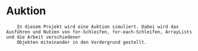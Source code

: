 # Auktion
        In diesem Projekt wird eine Auktion simuliert. Dabei wird das Ausführen und Nutzen von for-Schleifen, for-each-Schleifen, ArrayLists und die Arbeit verschiedener
        Objekten miteinander in den Vordergrund gestellt.
